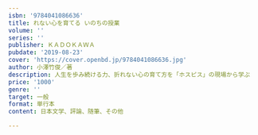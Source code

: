 ```yaml
---
isbn: '9784041086636'
title: れない心を育てる いのちの授業
volume: ''
series: ''
publisher: ＫＡＤＯＫＡＷＡ
pubdate: '2019-08-23'
cover: 'https://cover.openbd.jp/9784041086636.jpg'
author: 小澤竹俊／著
description: 人生を歩み続ける力、折れない心の育て方を「ホスピス」の現場から学ぶ
price: '1000'
genre: ''
target: 一般
format: 単行本
content: 日本文学、評論、随筆、その他

---
```

